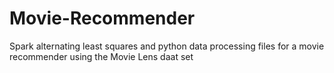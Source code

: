 # Movie-Recommender

Spark alternating least squares and python data processing files for a movie recommender using the Movie Lens daat set
